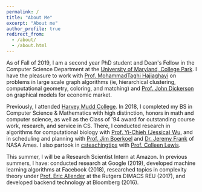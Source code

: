 ```yaml
---
permalink: /
title: "About Me"
excerpt: "About me"
author_profile: true
redirect_from: 
  - /about/
  - /about.html
---
```


As of Fall of 2019, I am a second year PhD student and Dean's Fellow in the Computer Science Department at the [University of Maryland, College Park](https://www.cs.umd.edu/). I have the pleasure to work with [Prof. MohammadTaghi Hajiaghayi](http://www.cs.umd.edu/~hajiagha/) on problems in large scale graph algorithms (ie, hierarchical clustering, computational geometry, coloring, and matching) and [Prof. John Dickerson](http://jpdickerson.com) on graphical models for economic market.

Previously, I attended [Harvey Mudd College](https://www.cs.hmc.edu/). In 2018, I completed my BS in Computer Science & Mathematics with high distinction, honors in math and computer science, as well as the Class of '94 award for outstanding course work, research, and service in CS. There, I conducted research in algorithms for computational biology with [Prof. Yi-Chieh (Jessica) Wu](https://www.cs.hmc.edu/~yjw/), and in scheduling and planning with [Prof. Jim Boerkoel](https://www.cs.hmc.edu/~boerkoel/) and [Dr. Jeremy Frank](https://ti.arc.nasa.gov/profile/frank/) of NASA Ames. I also partook in [csteachingtips](csteachingtips.com) with [Prof. Colleen Lewis](http://blogs.hmc.edu/lewis/). 

This summer, I will be a Research Scientist Intern at Amazon. In previous summers, I have: conducted research at Google (2019), developed machine learning algorithms at Facebook (2018), researched topics in complexity theory under [Prof. Eric Allender](https://www.cs.rutgers.edu/~allender/) at the Rutgers DIMACS REU (2017), and developed backend technology at Bloomberg (2016).


